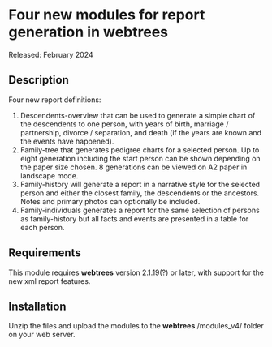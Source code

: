 #  Four new modules for report generation in webtrees

Released: February 2024

<a name="Description"></a>

## Description

Four new report definitions:
1. Descendents-overview that can be used to generate a simple chart of the descendents to one person, with years of birth, marriage / partnership, divorce / separation, and death (if the years are known and the events have happened). 
2. Family-tree that generates pedigree charts for a selected person. Up to eight generation including the start person can be shown depending on the paper size chosen. 8 generations can be viewed on A2 paper in landscape mode. 
3. Family-history will generate a report in a narrative style for the selected person and either the closest family, the descendents or the ancestors. Notes and primary photos can optionally be included. 
4. Family-individuals generates a report for the same selection of persons as family-history but all facts and events are presented in a table for each person. 

## Requirements

This module requires **webtrees** version 2.1.19(?) or later, with support for the new xml report features.

<a name="Installation"></a>

## Installation

Unzip the files and upload the modules to the **webtrees** /modules_v4/ folder on your web server. 

